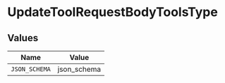 # UpdateToolRequestBodyToolsType


## Values

| Name          | Value         |
| ------------- | ------------- |
| `JSON_SCHEMA` | json_schema   |